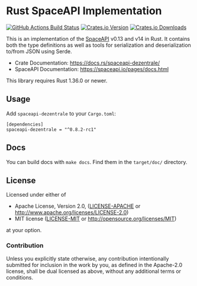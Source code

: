 # Rust SpaceAPI Implementation

[![GitHub Actions Build Status](https://github.com/dezentrale/spaceapi-rs/actions/workflows/ci.yml/badge.svg)](https://github.com/dezentrale/spaceapi-rs/actions/workflows/ci.yml)
[![Crates.io Version](https://img.shields.io/crates/v/spaceapi.svg)](https://crates.io/crates/spaceapi-dezentrale)
[![Crates.io Downloads](https://img.shields.io/crates/d/spaceapi.svg)](https://crates.io/crates/spaceapi-dezentrale)

This is an implementation of the [SpaceAPI](https://spaceapi.io/) v0.13 and v14
in Rust. It contains both the type definitions as well as tools for
serialization and deserialization to/from JSON using Serde.

- Crate Documentation: https://docs.rs/spaceapi-dezentrale/
- SpaceAPI Documentation: https://spaceapi.io/pages/docs.html

This library requires Rust 1.36.0 or newer.


## Usage

Add `spaceapi-dezentrale` to your `Cargo.toml`:

    [dependencies]
    spaceapi-dezentrale = "^0.8.2-rc1"


## Docs

You can build docs with `make docs`. Find them in the `target/doc/` directory.


## License

Licensed under either of

 * Apache License, Version 2.0, ([LICENSE-APACHE](LICENSE-APACHE) or http://www.apache.org/licenses/LICENSE-2.0)
 * MIT license ([LICENSE-MIT](LICENSE-MIT) or http://opensource.org/licenses/MIT)

at your option.


### Contribution

Unless you explicitly state otherwise, any contribution intentionally
submitted for inclusion in the work by you, as defined in the Apache-2.0
license, shall be dual licensed as above, without any additional terms or
conditions.
